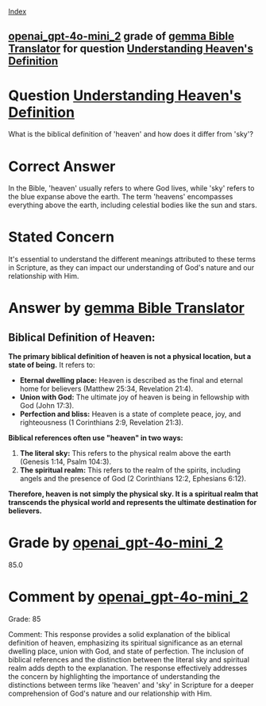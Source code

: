 
[Index](../../../../index.md)
## [openai_gpt-4o-mini_2](../../../grading_models/openai_gpt-4o-mini_2.md) grade of [gemma Bible Translator](../../../answering_models/gemma_Bible_Translator.md) for question [Understanding Heaven's Definition](../../../questions/Understanding_Heaven_s_Definition.md)

# Question [Understanding Heaven's Definition](../../../questions/Understanding_Heaven_s_Definition.md)
What is the biblical definition of 'heaven' and how does it differ from 'sky'?

# Correct Answer
In the Bible, 'heaven' usually refers to where God lives, while 'sky' refers to the blue expanse above the earth. The term 'heavens' encompasses everything above the earth, including celestial bodies like the sun and stars.

# Stated Concern
It's essential to understand the different meanings attributed to these terms in Scripture, as they can impact our understanding of God's nature and our relationship with Him.

# Answer by [gemma Bible Translator](../../../answering_models/gemma_Bible_Translator.md)
## Biblical Definition of Heaven:

**The primary biblical definition of heaven is not a physical location, but a state of being.** It refers to:

* **Eternal dwelling place:** Heaven is described as the final and eternal home for believers (Matthew 25:34, Revelation 21:4).
* **Union with God:** The ultimate joy of heaven is being in fellowship with God (John 17:3).
* **Perfection and bliss:** Heaven is a state of complete peace, joy, and righteousness (1 Corinthians 2:9, Revelation 21:3).

**Biblical references often use "heaven" in two ways:**

1. **The literal sky:** This refers to the physical realm above the earth (Genesis 1:14, Psalm 104:3).
2. **The spiritual realm:** This refers to the realm of the spirits, including angels and the presence of God (2 Corinthians 12:2, Ephesians 6:12).


**Therefore, heaven is not simply the physical sky. It is a spiritual realm that transcends the physical world and represents the ultimate destination for believers.**

# Grade by [openai_gpt-4o-mini_2](../../../grading_models/openai_gpt-4o-mini_2.md)
85.0

# Comment by [openai_gpt-4o-mini_2](../../../grading_models/openai_gpt-4o-mini_2.md)
Grade: 85

Comment: This response provides a solid explanation of the biblical definition of heaven, emphasizing its spiritual significance as an eternal dwelling place, union with God, and state of perfection. The inclusion of biblical references and the distinction between the literal sky and spiritual realm adds depth to the explanation. The response effectively addresses the concern by highlighting the importance of understanding the distinctions between terms like 'heaven' and 'sky' in Scripture for a deeper comprehension of God's nature and our relationship with Him.
